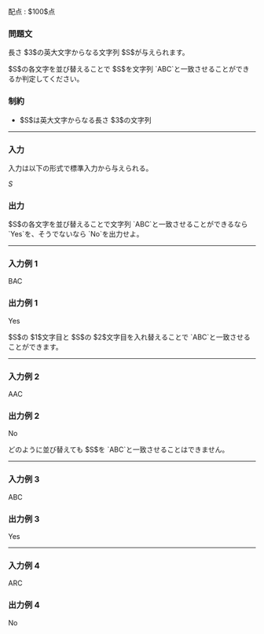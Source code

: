 
<div>

<span>

<span>

<p>
配点 : $100$点
</p>

<div>

<section>

### **問題文**

<p>
長さ $3$の英大文字からなる文字列 $S$が与えられます。
</p>

<p>
$S$の各文字を並び替えることで $S$を文字列 `ABC`と一致させることができるか判定してください。
</p>

</section>

</div>

<div>

<section>

### **制約**

<ul>

<li>
$S$は英大文字からなる長さ $3$の文字列
</li>

</ul>

</section>

</div>

---

<div>

<div>

<section>

### **入力**

<p>
入力は以下の形式で標準入力から与えられる。
</p>

<div>

$S$
</div>

</section>

</div>

<div>

<section>

### **出力**

<p>
$S$の各文字を並び替えることで文字列 `ABC`と一致させることができるなら `Yes`を、そうでないなら `No`を出力せよ。
</p>

</section>

</div>

</div>

---

<div>

<section>

### **入力例 1**

<div>

BAC

</div>

</section>

</div>

<div>

<section>

### **出力例 1**

<div>

Yes

</div>

<p>
$S$の $1$文字目と $S$の $2$文字目を入れ替えることで `ABC`と一致させることができます。
</p>

</section>

</div>

---

<div>

<section>

### **入力例 2**

<div>

AAC

</div>

</section>

</div>

<div>

<section>

### **出力例 2**

<div>

No

</div>

<p>
どのように並び替えても $S$を `ABC`と一致させることはできません。
</p>

</section>

</div>

---

<div>

<section>

### **入力例 3**

<div>

ABC

</div>

</section>

</div>

<div>

<section>

### **出力例 3**

<div>

Yes

</div>

</section>

</div>

---

<div>

<section>

### **入力例 4**

<div>

ARC

</div>

</section>

</div>

<div>

<section>

### **出力例 4**

<div>

No

</div>

</section>

</div>

</span>

</span>

</div>
